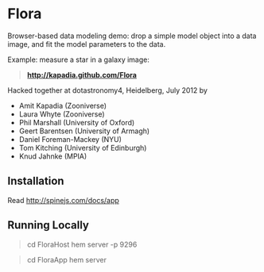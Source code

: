 # Flora

Browser-based data modeling demo: drop a simple model object into a data
image, and fit the model parameters to the data. 

Example: measure a star in a galaxy image:

> **http://kapadia.github.com/Flora**

Hacked together at dotastronomy4, Heidelberg, July 2012 by

* Amit Kapadia (Zooniverse)
* Laura Whyte (Zooniverse)
* Phil Marshall (University of Oxford)
* Geert Barentsen (University of Armagh)
* Daniel Foreman-Mackey (NYU)
* Tom Kitching (University of Edinburgh)
* Knud Jahnke (MPIA)


## Installation

Read http://spinejs.com/docs/app 

## Running Locally

> cd FloraHost
> hem server -p 9296
  
> cd FloraApp
> hem server
